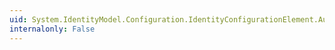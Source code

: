 ```yaml
---
uid: System.IdentityModel.Configuration.IdentityConfigurationElement.AudienceUris
internalonly: False
---
```

